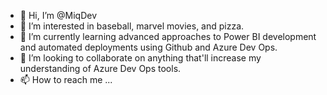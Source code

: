 - 👋 Hi, I’m @MiqDev
- 👀 I’m interested in baseball, marvel movies, and pizza.
- 🌱 I’m currently learning advanced approaches to Power BI development and automated deployments using Github and Azure Dev Ops.
- 💞️ I’m looking to collaborate on anything that'll increase my understanding of Azure Dev Ops tools.
- 📫 How to reach me ...

<!---
MiqDev/MiqDev is a ✨ special ✨ repository because its `README.md` (this file) appears on your GitHub profile.
You can click the Preview link to take a look at your changes.
--->
